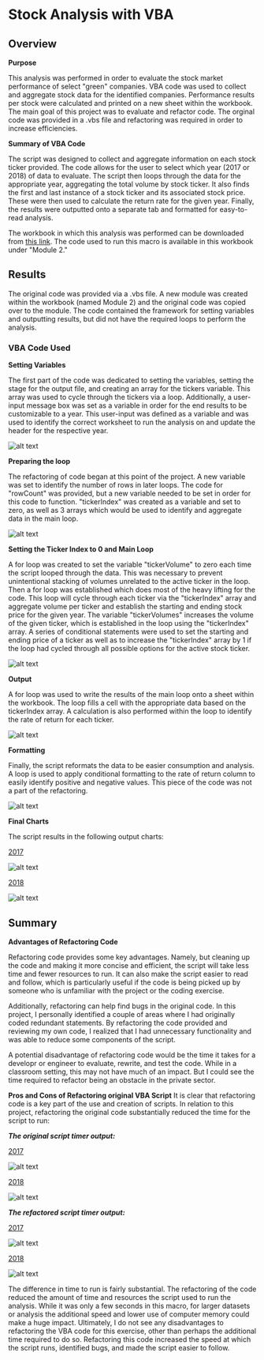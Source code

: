 # Stock Analysis with VBA 
## Overview

**Purpose**

This analysis was performed in order to evaluate the stock market performance of select "green" companies. VBA code was used to collect and aggregate stock data for the identified companies. Performance results per stock were calculated and printed on a new sheet within the workbook. The main goal of this project was to evaluate and refactor code. The orginal code was provided in a .vbs file and refactoring was required in order to increase efficiencies.

**Summary of VBA Code**

The script was designed to collect and aggregate information on each stock ticker provided. The code allows for the user to select which year (2017 or 2018) of data to evaluate. The script then loops through the data for the appropriate year, aggregating the total volume by stock ticker. It also finds the first and last instance of a stock ticker and its associated stock price. These were then used to calculate the return rate for the given year. Finally, the results were outputted onto a separate tab and formatted for easy-to-read analysis.

The workbook in which this analysis was performed can be downloaded from [this link](Challenge/VBA_Challenge.xlsm). The code used to run this macro is available in this workbook under "Module 2."

## Results

The original code was provided via a .vbs file. A new module was created within the workbook (named Module 2) and the original code was copied over to the module. The code contained the framework for setting variables and outputting results, but did not have the required loops to perform the analysis.

### VBA Code Used

**Setting Variables**

The first part of the code was dedicated to setting the variables, setting the stage for the output file, and creating an array for the tickers variable. This array was used to cycle through the tickers via a loop. Additionally, a user-input message box was set as a variable in order for the end results to be customizable to a year. This user-input was defined as a variable and was used to identify the correct worksheet to run the analysis on and update the header for the respective year.

![alt text](https://github.com/sever1sd/stock_analysis/blob/5d38201dbd908dda525fc394eb194cd5cef9a8bd/Challenge/Resources/Code%20sets%20variable.png)

**Preparing the loop**

The refactoring of code began at this point of the project. A new variable was set to identify the number of rows in later loops. The code for "rowCount" was provided, but a new variable needed to be set in order for this code to function. "tickerIndex" was created as a variable and set to zero, as well as 3 arrays which would be used to identify and aggregate data in the main loop.

![alt text](https://github.com/sever1sd/stock_analysis/blob/5d38201dbd908dda525fc394eb194cd5cef9a8bd/Challenge/Resources/Code%20preps%20loop.png)

**Setting the Ticker Index to 0 and Main Loop**

A for loop was created to set the variable "tickerVolume" to zero each time the script looped through the data. This was necessary to prevent unintentional stacking of volumes unrelated to the active ticker in the loop. Then a for loop was established which does most of the heavy lifting for the code. This loop will cycle through each ticker via the "tickerIndex" array and aggregate volume per ticker and establish the starting and ending stock price for the given year. The variable "tickerVolumes" increases the volume of the given ticker, which is established in the loop using the "tickerIndex" array. A series of conditional statements were used to set the starting and ending price of a ticker as well as to increase the "tickerIndex" array by 1 if the loop had cycled through all possible options for the active stock ticker.

![alt text](https://github.com/sever1sd/stock_analysis/blob/e6293ea5b9be4f86a79448f653b80bca8a7dd834/Challenge/Resources/Code%20volumes%20Reset%20and%20Main%20loopv1.4.png)

**Output**

A for loop was used to write the results of the main loop onto a sheet within the workbook. The loop fills a cell with the appropriate data based on the tickerIndex array. A calculation is also performed within the loop to identify the rate of return for each ticker. 

![alt text](https://github.com/sever1sd/stock_analysis/blob/e6293ea5b9be4f86a79448f653b80bca8a7dd834/Challenge/Resources/Code%20Output%20loop.png)

**Formatting**

Finally, the script reformats the data to be easier consumption and analysis. A loop is used to apply conditional formatting to the rate of return column to easily identify positive and negative values. This piece of the code was not a part of the refactoring.

![alt text](https://github.com/sever1sd/stock_analysis/blob/e6293ea5b9be4f86a79448f653b80bca8a7dd834/Challenge/Resources/Code%20Formatting.png)

**Final Charts**

The script results in the following output charts:

  <ins>2017<ins>
  
![alt text](https://github.com/sever1sd/stock_analysis/blob/e6293ea5b9be4f86a79448f653b80bca8a7dd834/Challenge/Resources/2017%20Stock%20Analysis%20Results.png)

  <ins>2018<ins>
  
![alt text](https://github.com/sever1sd/stock_analysis/blob/e6293ea5b9be4f86a79448f653b80bca8a7dd834/Challenge/Resources/2018%20Stock%20Analysis%20Results.png)

## Summary
**Advantages of Refactoring Code**

Refactoring code provides some key advantages. Namely, but cleaning up the code and making it more concise and efficient, the script will take less time and fewer resources to run. It can also make the script easier to read and follow, which is particularly useful if the code is being picked up by someone who is unfamiliar with the project or the coding exercise. 
 
 Additionally, refactoring can help find bugs in the original code. In this project, I personally identified a couple of areas where I had originally coded redundant statements. By refactoring the code provided and reviewing my own code, I realized that I had unnecessary functionality and was able to reduce some components of the script.

A potential disadvantage of refactoring code would be the time it takes for a developr or engineer to evaluate, rewrite, and test the code. While in a classroom setting, this may not have much of an impact. But I could see the time required to refactor being an obstacle in the private sector. 
    
 **Pros and Cons of Refactoring original VBA Script**
 It is clear that refactoring code is a key part of the use and creation of scripts. In relation to this project, refactoring the original code substantially reduced the time for the script to run:
    
 ***The original script timer output:***

  <ins>2017<ins>

![alt text](https://github.com/sever1sd/stock_analysis/blob/e6293ea5b9be4f86a79448f653b80bca8a7dd834/Challenge/Resources/2017%20Original%20Stock%20Analysis%20Script.png)
  
  <ins>2018<ins>
  
![alt text](https://github.com/sever1sd/stock_analysis/blob/e6293ea5b9be4f86a79448f653b80bca8a7dd834/Challenge/Resources/2018%20Original%20Stock%20Analysis%20Script.png)

 ***The refactored script timer output:***

  <ins>2017<ins>

![alt text](https://github.com/sever1sd/stock_analysis/blob/466ab2d895d1618b7a61304b2f4ca379ea2ea5ca/Challenge/Resources/VBA_Challenge_2017.png)
  
  <ins>2018<ins>
  
![alt text](https://github.com/sever1sd/stock_analysis/blob/466ab2d895d1618b7a61304b2f4ca379ea2ea5ca/Challenge/Resources/VBA_Challenge_2018.png)
    
 The difference in time to run is fairly substantial. The refactoring of the code reduced the amount of time and resources the script used to run the analysis. While it was only a few seconds in this macro, for larger datasets or analysis the additional speed and lower use of computer memory could make a huge impact. Ultimately, I do not see any disadvantages to refactoring the VBA code for this exercise, other than perhaps the additional time required to do so. Refactoring this code increased the speed at which the script runs, identified bugs, and made the script easier to follow.
    

